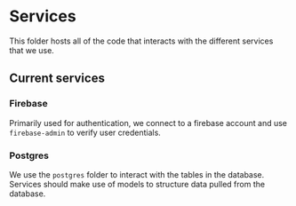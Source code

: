 # Services
This folder hosts all of the code that interacts with the different services that we use.

## Current services

### Firebase
Primarily used for authentication, we connect to a firebase account and use `firebase-admin` to verify user credentials.

### Postgres
We use the `postgres` folder to interact with the tables in the database. Services should make use of models to structure data pulled from the database.
